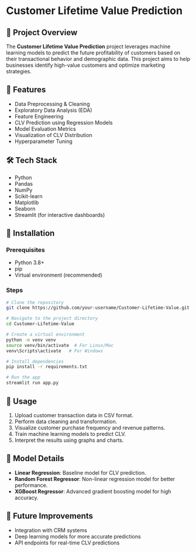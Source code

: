 # Customer Lifetime Value Prediction

## 📌 Project Overview
The **Customer Lifetime Value Prediction** project leverages machine learning models to predict the future profitability of customers based on their transactional behavior and demographic data. This project aims to help businesses identify high-value customers and optimize marketing strategies.

## 🚀 Features
- Data Preprocessing & Cleaning
- Exploratory Data Analysis (EDA)
- Feature Engineering
- CLV Prediction using Regression Models
- Model Evaluation Metrics
- Visualization of CLV Distribution
- Hyperparameter Tuning

## 🛠️ Tech Stack
- Python
- Pandas
- NumPy
- Scikit-learn
- Matplotlib
- Seaborn
- Streamlit (for interactive dashboards)

## 🔑 Installation

### Prerequisites
- Python 3.8+
- pip
- Virtual environment (recommended)

### Steps
```bash
# Clone the repository
git clone https://github.com/your-username/Customer-Lifetime-Value.git

# Navigate to the project directory
cd Customer-Lifetime-Value

# Create a virtual environment
python -m venv venv
source venv/bin/activate  # For Linux/Mac
venv\Scripts\activate   # For Windows

# Install dependencies
pip install -r requirements.txt

# Run the app
streamlit run app.py
```

## 📄 Usage
1. Upload customer transaction data in CSV format.
2. Perform data cleaning and transformation.
3. Visualize customer purchase frequency and revenue patterns.
4. Train machine learning models to predict CLV.
5. Interpret the results using graphs and charts.


## 📌 Model Details
- **Linear Regression**: Baseline model for CLV prediction.
- **Random Forest Regressor**: Non-linear regression model for better performance.
- **XGBoost Regressor**: Advanced gradient boosting model for high accuracy.

## 🎯 Future Improvements
- Integration with CRM systems
- Deep learning models for more accurate predictions
- API endpoints for real-time CLV predictions


